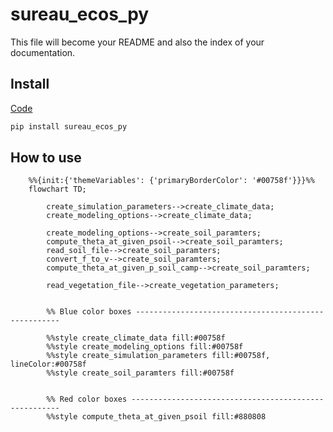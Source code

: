 # sureau_ecos_py


<!-- WARNING: THIS FILE WAS AUTOGENERATED! DO NOT EDIT! -->

This file will become your README and also the index of your
documentation.

## Install

[Code](https://cuddly-train-pg45gq96vww26wgv.github.dev/)

``` sh
pip install sureau_ecos_py
```

## How to use

``` mermaid
    %%{init:{'themeVariables': {'primaryBorderColor': '#00758f'}}}%%
    flowchart TD;

        create_simulation_parameters-->create_climate_data;
        create_modeling_options-->create_climate_data;

        create_modeling_options-->create_soil_paramters;
        compute_theta_at_given_psoil-->create_soil_paramters;
        read_soil_file-->create_soil_paramters;
        convert_f_to_v-->create_soil_paramters;
        compute_theta_at_given_p_soil_camp-->create_soil_paramters;

        read_vegetation_file-->create_vegetation_parameters;


        %% Blue color boxes -----------------------------------------------------

        %%style create_climate_data fill:#00758f
        %%style create_modeling_options fill:#00758f
        %%style create_simulation_parameters fill:#00758f, lineColor:#00758f
        %%style create_soil_paramters fill:#00758f


        %% Red color boxes ------------------------------------------------------
        %%style compute_theta_at_given_psoil fill:#880808

```

